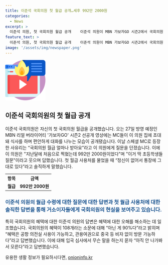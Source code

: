 ```yaml
---
title: 이준석 국회의원 첫 월급 공개…세후 992만 2000원
categories:
  - News
excerpt: >
  이준석 의원, 첫 국회의원 월급 공개    이준석 의원이 MBN 가보자GO 시즌2에서 국회의원 월급을 공개했다. 지난달 월급은 992만 2000원으로, 사용처는 정신이 없어서 그대로 통장에 있다고 밝혔다. 또한 국회의원 혜택 소문에 대해 90%가 아니라고 주장하며, 입국 심사에서 무슨 말을 하는지 묻는 질문에는 아직 안 나가봐서 모른다고 답변했다. 이준석 의원은 4월 국회의원 선거에서 당선돼 정치 입문 13년 만에 금배지를 달았다.
feature_text: >
  이준석 의원, 첫 국회의원 월급 공개    이준석 의원이 MBN 가보자GO 시즌2에서 국회의원 월급을 공개했다. 지난달 월급은 992만 2000원으로, 사용처는 정신이 없어서 그대로 통장에 있다고 밝혔다. 또한 국회의원 혜택 소문에 대해 90%가 아니라고 주장하며, 입국 심사에서 무슨 말을 하는지 묻는 질문에는 아직 안 나가봐서 모른다고 답변했다. 이준석 의원은 4월 국회의원 선거에서 당선돼 정치 입문 13년 만에 금배지를 달았다.
image: '/assets/img/newspaper.png'
---
```


<p><img src="/assets/img/news.png" alt="rentncar 속보" /></p>

<h2 data-ke-size="size26">이준석 국회의원의 첫 월급 공개</h2>

<p data-ke-size="size16">이준석 국회의원은 자신의 첫 국회의원 월급을 공개했습니다. 오는 27일 방영 예정인 MBN 리얼 버라이어티 '가보자GO' 시즌2 선공개 영상에는 MC들이 이 의원 집에 초대돼 식사를 하며 편안하게 대화를 나누는 모습이 공개됐습니다. 이날 스페셜 MC로 등장한 사유리는 “국회의원 월급 얼마나 받아요”라고 이 의원에게 질문을 던졌습니다. 이에 이 의원은 "지난달에 처음으로 찍혔는데 992만 2000원이었다"며 "이거 딱 초등학생들 질문"이라고 웃으며 답했습니다. 첫 월급 사용처를 물었을 때 “정신이 없어서 통장에 그대로 있다”라고 솔직하게 말했습니다.</p>

<table>
    <tr>
        <th>항목</th>
        <th>금액</th>
    </tr>
    <tr>
        <td style="text-align: center; height: 17px;"><b>월급</b></td>
        <td style="text-align: center; height: 17px;"><b>992만 2000원</b></td>
    </tr>
</table>

<h3><span style="color: #1a5490;">이준석 의원의 월급 수령에 대한 질문에 대한 답변과 첫 월급 사용처에 대한 솔직한 답변을 통해 거소이자들에게 국회의원의 현실을 보여주고 있습니다. </span></h3>

<p data-ke-size="size16">특히 국회의원의 혜택에 대한 이준석 의원의 답변은 혜택에 대한 오해를 해소하는 데 일조했습니다. 국회의원의 혜택이 108개라는 소문에 대해 “아닌 게 90%다”라고 밝히며 “혜택은 공항 의전실 사용이 가능하고, 관용여권으로 중국 등 비자 없이 방문 가능하다”라고 답변했습니다. 이에 대해 입국 심사에서 무슨 말을 하는지 묻자 “아직 안 나가봐서 모른다”라고 답변했습니다.</p>
유용한 생활 정보가 필요하시다면, <a href="https://onioninfo.kr" rel="dofollow">onioninfo.kr</a>


